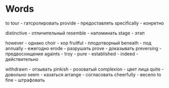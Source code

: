 # Words

to tour - гатсролировать
provide - предоставлять 
specifically - конретно 

distinctive - отличительный
resemble - напоминать
stage - этап

however - однако
choir - хор
fruitful - плодотворный
beneath - под
annually - ежегодно
erode - разрушать
prove - доказывать
preversing - предвосхищение
againts - 
troy - 
pure - 
established - 
indeed - действительно

withdrawn - отзывать
pinkish - розоватый
complexion - цвет лица
quite - довольно 
seem - казаться 
arrange - согласовать 
cheerfully - весело 
to fine - штрафовать
